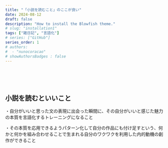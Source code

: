 ```yaml
---
title: "「小説を読むこと」のここが良い"
date: 2024-08-12
draft: false
description: "How to install the Blowfish theme."
# slug: "installation1"
tags: ["雑日記", "言語化"]
# series: ["GitHub"]
series_order: 1
# authors:
#  - "nunocoracao"
# showAuthorsBadges : false 
---
```







<br><br><br>


## 小説を読むといいこと
・自分がいいと思った文の表現に出会った瞬間に、その自分がいいと感じた魅力の本質を言語化するトレーニングになること

・その本質を応用できるようパターン化して自分の作品にも付け足すという、何かと何かを組み合わせることで生まれる自分のワクワクを利用した内的動機の創作ができること